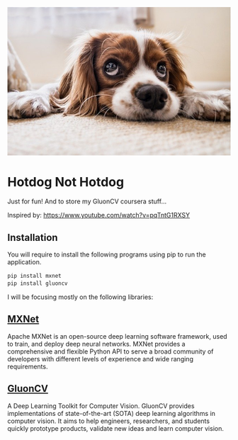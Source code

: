 ![Shiba](https://raw.githubusercontent.com/raypal4/Hotdog-Not-Hotdog/master/stock/dog.jpg?token=ANNNTPFGONAM4J7NFFRYB2K66Q55E)

# Hotdog Not Hotdog
 Just for fun! 
 And to store my GluonCV coursera stuff...
 
 Inspired by:
 https://www.youtube.com/watch?v=pqTntG1RXSY

## Installation
You will require to install the following programs using pip to run the application.

```bash
pip install mxnet
pip install gluoncv
```
I will be focusing mostly on the following libraries:

## [MXNet](https://mxnet.apache.org/)

Apache MXNet is an open-source deep learning software framework, used to train, and deploy deep neural networks. MXNet provides a comprehensive and flexible Python API to serve a broad community of developers with different levels of experience and wide ranging requirements.

## [GluonCV](https://gluon-cv.mxnet.io/)

A Deep Learning Toolkit for Computer Vision. GluonCV provides implementations of state-of-the-art (SOTA) deep learning algorithms in computer vision. It aims to help engineers, researchers, and students quickly prototype products, validate new ideas and learn computer vision.



